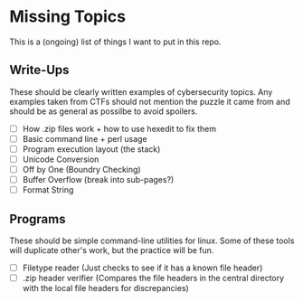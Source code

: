 # Missing Topics
This is a (ongoing) list of things I want to put in this repo. 

## Write-Ups
These should be clearly written examples of cybersecurity topics. Any examples taken from CTFs should not mention the puzzle it came from and should be as general as possilbe to avoid spoilers. 

- [ ] How .zip files work + how to use hexedit to fix them
- [ ] Basic command line + perl usage
- [ ] Program execution layout (the stack)
- [ ] Unicode Conversion
- [ ] Off by One (Boundry Checking)
- [ ] Buffer Overflow (break into sub-pages?)
- [ ] Format String

## Programs
These should be simple command-line utilities for linux. Some of these tools will duplicate other's work, but the practice will be fun.

- [ ] Filetype reader (Just checks to see if it has a known file header)
- [ ] .zip header verifier (Compares the file headers in the central directory with the local file headers for discrepancies)
